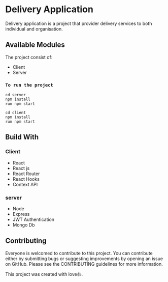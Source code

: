 # Delivery Application

Delivery application is a project that provider delivery services to both individual and organisation.

## Available Modules

The project consist of:

* Client
* Server

### `To run the project`
```
cd server
npm install
run npm start

cd client
npm install
run npm start
```
## Build With

### Client
* React
* React js
* React Router
* React Hooks
* Context API
### server
* Node
* Express
* JWT Authentication
* Mongo Db

## Contributing
Everyone is welcomed to contribute to this project. You can contribute either by submitting bugs or suggesting improvements by opening an issue on GitHub. Please see the CONTRIBUTING guidelines for more information.

This project was created with love:+1:.

